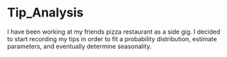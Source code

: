 # Tip_Analysis
I have been working at my friends pizza restaurant as a side gig.  I decided to start recording my tips in order to fit a probability distribution, estimate parameters, and eventually determine seasonality.  
